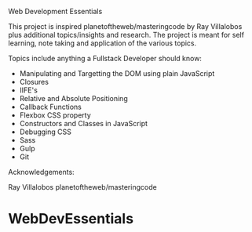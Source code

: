 Web Development Essentials

This project is inspired planetoftheweb/masteringcode by Ray Villalobos plus additional topics/insights and research.
The project is meant for self learning, note taking and application of the various topics.

Topics include anything a Fullstack Developer should know:
- Manipulating and Targetting the DOM using plain JavaScript
- Closures
- IIFE's
- Relative and Absolute Positioning
- Callback Functions
- Flexbox CSS property
- Constructors and Classes in JavaScript
- Debugging CSS
- Sass
- Gulp
- Git



Acknowledgements:

Ray Villalobos
planetoftheweb/masteringcode


# WebDevEssentials
